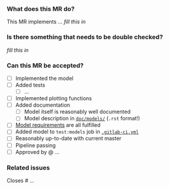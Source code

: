 ### What does this MR do?
<!-- State important details of your model implementation here -->
This MR implements ... _fill this in_


### Is there something that needs to be double checked?
<!-- Is there something a reviewer should look out for _especially_? -->
_fill this in_


### Can this MR be accepted?
- [ ] Implemented the model
- [ ] Added tests
   - [ ] ...
- [ ] Implemented plotting functions
- [ ] Added documentation
   - [ ] Model itself is reasonably well documented
   - [ ] Model description in [`doc/models/`](doc/models/) (`.rst` format!)
- [ ] [Model requirements](dune/utopia/models/ModelRequirements.md) are all fulfilled
- [ ] Added model to `test:models` job in [`.gitlab-ci.yml`](.gitlab-ci.yml)
- [ ] Reasonably up-to-date with current master
- [ ] Pipeline passing
- [ ] Approved by @ ...
<!-- Add reviewer(s) here once no longer WIP -->


### Related issues
Closes # ...
<!-- For automatic closing, you can add commas between issue numbers-->
